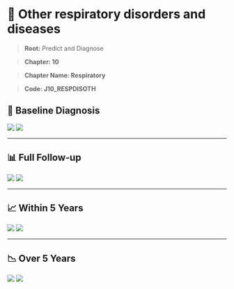 # 🧬 Other respiratory disorders and diseases
    
> **Root:** Predict and Diagnose

> **Chapter: 10**

> **Chapter Name: Respiratory**

> **Code: J10_RESPDISOTH**

## 🧪 Baseline Diagnosis

<img src="/Predict/Figures/Baseline/IMP/J10_RESPDISOTH.png" />

<CsvTableIMP src="/public/Predict/Data/Baseline/IMP/IMP_J10_RESPDISOTH.csv" label="🔍 View full results" />

<img src="/Predict/Figures/Baseline/ROC/J10_RESPDISOTH.png" />

<CsvTableROC src="/public/Predict/Data/Baseline/EVA/J10_RESPDISOTH.csv" label="🔍 View full results" />

---

## 📊 Full Follow-up

<img src="/Predict/Figures/ALL/IMP/J10_RESPDISOTH.png" />

<CsvTableIMP src="/public/Predict/Data/ALL/IMP/IMP_J10_RESPDISOTH.csv" label="🔍 View full results" />

<img src="/Predict/Figures/ALL/ROC/J10_RESPDISOTH.png" />

<CsvTableROC src="/public/Predict/Data/ALL/EVA/J10_RESPDISOTH.csv" label="🔍 View full results" />

---

## 📈 Within 5 Years

<img src="/Predict/Figures/FYears/IMP/J10_RESPDISOTH.png" />

<CsvTableIMP src="/public/Predict/Data/FYears/IMP/IMP_J10_RESPDISOTH.csv" label="🔍 View full results" />

<img src="/Predict/Figures/FYears/ROC/J10_RESPDISOTH.png" />

<CsvTableROC src="/public/Predict/Data/FYears/EVA/J10_RESPDISOTH.csv" label="🔍 View full results" />

---

## 📉 Over 5 Years

<img src="/Predict/Figures/OverFYears/IMP/J10_RESPDISOTH.png" />

<CsvTableIMP src="/public/Predict/Data/OverFYears/IMP/IMP_J10_RESPDISOTH.csv" label="🔍 View full results" />

<img src="/Predict/Figures/OverFYears/ROC/J10_RESPDISOTH.png" />

<CsvTableROC src="/public/Predict/Data/OverFYears/EVA/J10_RESPDISOTH.csv" label="🔍 View full results" />
